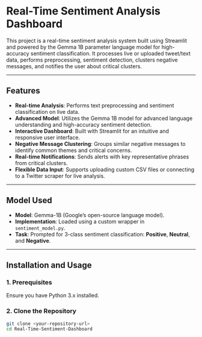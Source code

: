 # Real-Time Sentiment Analysis Dashboard

This project is a real-time sentiment analysis system built using Streamlit and powered by the Gemma 1B parameter language model for high-accuracy sentiment classification. It processes live or uploaded tweet/text data, performs preprocessing, sentiment detection, clusters negative messages, and notifies the user about critical clusters.

---

## Features

- **Real-time Analysis**: Performs text preprocessing and sentiment classification on live data.
- **Advanced Model**: Utilizes the Gemma 1B model for advanced language understanding and high-accuracy sentiment detection.
- **Interactive Dashboard**: Built with Streamlit for an intuitive and responsive user interface.
- **Negative Message Clustering**: Groups similar negative messages to identify common themes and critical concerns.
- **Real-time Notifications**: Sends alerts with key representative phrases from critical clusters.
- **Flexible Data Input**: Supports uploading custom CSV files or connecting to a Twitter scraper for live analysis.

---

## Model Used

- **Model**: Gemma-1B (Google’s open-source language model).
- **Implementation**: Loaded using a custom wrapper in `sentiment_model.py`.
- **Task**: Prompted for 3-class sentiment classification: **Positive**, **Neutral**, and **Negative**.

---

## Installation and Usage

### 1. Prerequisites

Ensure you have Python 3.x installed.

### 2. Clone the Repository

```bash
git clone <your-repository-url>
cd Real-Time-Sentiment-Dashboard
